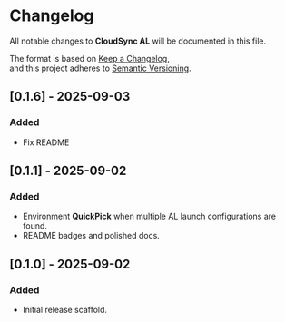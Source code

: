 # Changelog

All notable changes to **CloudSync AL** will be documented in this file.

The format is based on [Keep a Changelog](https://keepachangelog.com/en/1.0.0/),  
and this project adheres to [Semantic Versioning](https://semver.org/spec/v2.0.0.html).

## [0.1.6] - 2025-09-03
### Added
- Fix README

## [0.1.1] - 2025-09-02
### Added
- Environment **QuickPick** when multiple AL launch configurations are found.
- README badges and polished docs.

## [0.1.0] - 2025-09-02
### Added
- Initial release scaffold.
